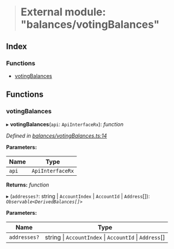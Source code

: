 > # External module: "balances/votingBalances"

## Index

### Functions

* [votingBalances](_balances_votingbalances_.md#votingbalances)

## Functions

###  votingBalances

▸ **votingBalances**(`api`: `ApiInterfaceRx`): *function*

*Defined in [balances/votingBalances.ts:14](https://github.com/polkadot-js/api/blob/c790cb5/packages/api-derive/src/balances/votingBalances.ts#L14)*

**Parameters:**

Name | Type |
------ | ------ |
`api` | `ApiInterfaceRx` |

**Returns:** *function*

▸ (`addresses?`: string | `AccountIndex` | `AccountId` | `Address`[]): *`Observable<DerivedBalances[]>`*

**Parameters:**

Name | Type |
------ | ------ |
`addresses?` | string \| `AccountIndex` \| `AccountId` \| `Address`[] |